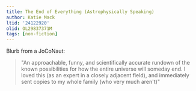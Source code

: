 ```yaml
---
title: The End of Everything (Astrophysically Speaking)
author: Katie Mack
ltid: '24122920'
olid: OL29837371M
tags: [non-fiction]
---
```


Blurb from a JoCoNaut:

> "An approachable, funny, and scientifically accurate rundown of the known
> possibilities for how the entire universe will someday end. I loved this (as
> an expert in a closely adjacent field), and immediately sent copies to my
> whole family (who very much aren't)"
